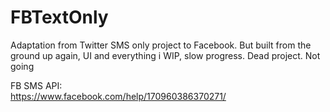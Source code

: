 # FBTextOnly
Adaptation from Twitter SMS only project to Facebook. But built from the ground up again, UI and everything
i
WIP, slow progress. Dead project. Not going

FB SMS API:
<br/>
https://www.facebook.com/help/170960386370271/
